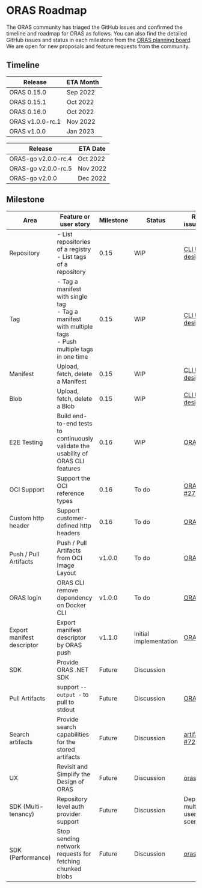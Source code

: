 # ORAS Roadmap

The ORAS community has triaged the GitHub issues and confirmed the timeline and roadmap for ORAS as follows. You can also find the detailed GitHub issues and status in each milestone from the [ORAS planning board](https://github.com/orgs/oras-project/projects/2/views/2). We are open for new proposals and feature requests from the community.

## Timeline

| Release | ETA Month |
| --- | --- |
| ORAS 0.15.0 | Sep 2022 |
| ORAS 0.15.1 | Oct 2022|
| ORAS 0.16.0 | Oct 2022 |
| ORAS v1.0.0-rc.1 | Nov 2022 |
| ORAS v1.0.0 | Jan 2023 |

| Release | ETA Date |
| --- | --- |
| ORAS-go v2.0.0-rc.4 | Oct 2022 | 
| ORAS-go v2.0.0-rc.5 | Nov 2022 |
| ORAS-go v2.0.0 | Dec 2022 |

## Milestone

|Area | Feature or user story | Milestone |  Status | Related issue/design |
| --- | --- | --- | --- |  --- |
|Repository |- List repositories of a registry </br> -  List tags of a repository|0.15 | WIP| [CLI UX design](https://hackmd.io/aLxws7mhSZukfFzx3PKq3w?view#Repository--Tags) |
|Tag |- Tag a manifest with single tag </br> - Tag a manifest with multiple tags </br> - Push multiple tags in one time |0.15 |WIP| [CLI UX design](https://hackmd.io/aLxws7mhSZukfFzx3PKq3w?view#Repository--Tags) |
|Manifest | Upload, fetch, delete a Manifest |0.15 |WIP| [CLI UX design](https://hackmd.io/aLxws7mhSZukfFzx3PKq3w?view#Blob) |
|Blob| Upload, fetch, delete a Blob |0.15 |WIP| [CLI UX design](https://hackmd.io/aLxws7mhSZukfFzx3PKq3w?view#Blob) |
|E2E Testing | Build end-to-end tests to continuously validate the usability of ORAS CLI features | 0.16 |  WIP | [ORAS #523](https://github.com/oras-project/oras/issues/523)
|OCI Support | Support the OCI reference types | 0.16 | To do | [ORAS-go #271](https://github.com/oras-project/oras-go/issues/271) |
|Custom http header | Support customer-defined http headers | 0.16 | To do | [ORAS #503](https://github.com/oras-project/oras/issues/503)
| Push / Pull Artifacts | Push / Pull Artifacts from OCI Image Layout | v1.0.0 | To do | [ORAS #378](https://github.com/oras-project/oras/issues/378)
| ORAS login | ORAS CLI remove dependency on Docker CLI | v1.0.0 |To do | [ORAS #414](https://github.com/oras-project/oras/issues/414) |
| Export manifest descriptor | Export manifest descriptor by ORAS push | v1.1.0 | Initial implementation | [ORAS #497](https://github.com/oras-project/oras/issues/497)
| SDK | Provide ORAS .NET SDK | Future | Discussion | 
| Pull Artifacts | support ``--output -`` to pull to stdout | Future |  Discussion | [ORAS #346](https://github.com/oras-project/oras/issues/346) | 
| Search artifacts | Provide search capabilities for the stored artifacts | Future |  Discussion | [artifact-spec #72](https://github.com/oras-project/artifacts-spec/issues/72)
| UX | Revisit and Simplify the Design of ORAS | Future |  Discussion | [oras #304](https://github.com/oras-project/oras/issues/304) |
| SDK (Multi-tenancy) | Repository level auth provider support | Future | Discussion | Depends on multi-tenant user scenario | [oras-go #136](https://github.com/oras-project/oras-go/issues/136)
| SDK (Performance) | Stop sending network requests for fetching chunked blobs | Future |  Discussion | [oras-go 126](https://github.com/oras-project/oras-go/issues/126)|

